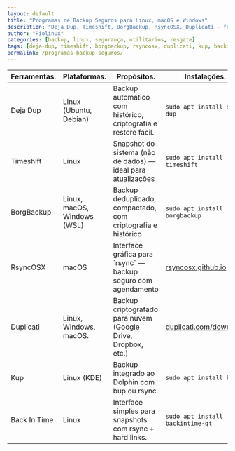 ```yaml
---
layout: default
title: "Programas de Backup Seguros para Linux, macOS e Windows"
description: "Deja Dup, Timeshift, BorgBackup, RsyncOSX, Duplicati — ferramentas reais com interface, histórico e restore confiável. Zero risco de comandos manuais."
author: "Piolinux"
categories: [backup, linux, segurança, utilitários, resgate]
tags: [deja-dup, timeshift, borgbackup, rsyncosx, duplicati, kup, backintime, backup-seguro, linux]
permalink: /programas-backup-seguros/
---
```


<section>

<div class="table-container">
  <table class="evergreen-table">
    <thead>
      <tr>
        <th>Ferramentas.</th>
        <th>Plataformas.</th>
        <th>Propósitos.</th>
        <th>Instalações.</th>
        <th>Copiar</th>
      </tr>
    </thead>
    <tbody>
      <tr>
        <td data-label="Ferramenta">Deja Dup</td>
        <td data-label="Plataforma">Linux (Ubuntu, Debian)</td>
        <td data-label="Propósito">Backup automático com histórico, criptografia e restore fácil.</td>
        <td data-label="Instalação"><code>sudo apt install deja-dup</code></td>
        <td data-label="Ação"><button class="copy-btn" data-command="sudo apt install deja-dup">📋</button></td>
      </tr>
      <tr>
        <td data-label="Ferramenta">Timeshift</td>
        <td data-label="Plataforma">Linux</td>
        <td data-label="Propósito">Snapshot do sistema (não de dados) — ideal para atualizações</td>
        <td data-label="Instalação"><code>sudo apt install timeshift</code></td>
        <td data-label="Ação"><button class="copy-btn" data-command="sudo apt install timeshift">📋</button></td>
      </tr>
      <tr>
        <td data-label="Ferramenta">BorgBackup</td>
        <td data-label="Plataforma">Linux, macOS, Windows (WSL)</td>
        <td data-label="Propósito">Backup deduplicado, compactado, com criptografia e histórico</td>
        <td data-label="Instalação"><code>sudo apt install borgbackup</code></td>
        <td data-label="Ação"><button class="copy-btn" data-command="sudo apt install borgbackup">📋</button></td>
      </tr>
      <tr>
        <td data-label="Ferramenta">RsyncOSX</td>
        <td data-label="Plataforma">macOS</td>
        <td data-label="Propósito">Interface gráfica para `rsync` — backup seguro com agendamento</td>
        <td data-label="Instalação"><a href="https://rsyncosx.github.io" target="_blank" rel="noopener">rsyncosx.github.io</a></td>
        <td data-label="Ação">—</td>
      </tr>
      <tr>
        <td data-label="Ferramenta">Duplicati</td>
        <td data-label="Plataforma">Linux, Windows, macOS.</td>
        <td data-label="Propósito">Backup criptografado para nuvem (Google Drive, Dropbox, etc.)</td>
        <td data-label="Instalação"><a href="https://duplicati.com/download" target="_blank" rel="noopener">duplicati.com/download</a></td>
        <td data-label="Ação">—</td>
      </tr>
      <tr>
        <td data-label="Ferramenta">Kup</td>
        <td data-label="Plataforma">Linux (KDE)</td>
        <td data-label="Propósito">Backup integrado ao Dolphin com bup ou rsync.</td>
        <td data-label="Instalação"><code>sudo apt install kup</code></td>
        <td data-label="Ação"><button class="copy-btn" data-command="sudo apt install kup">📋</button></td>
      </tr>
      <tr>
        <td data-label="Ferramenta">Back In Time</td>
        <td data-label="Plataforma">Linux</td>
        <td data-label="Propósito">Interface simples para snapshots com rsync + hard links.</td>
        <td data-label="Instalação"><code>sudo apt install backintime-qt</code></td>
        <td data-label="Ação"><button class="copy-btn" data-command="sudo apt install backintime-qt">📋</button></td>
      </tr>
    </tbody>
  </table>
</div>
</section>









